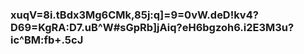 ### xuqV=8i.tBdx3Mg6CMk,85j:q]=9=0vW.deD!kv4?D69=KgRA:D7.uB^W#sGpRb]jAiq?eH6bgzoh6.i2E3M3u?ic^BM:fb+.5cJ
